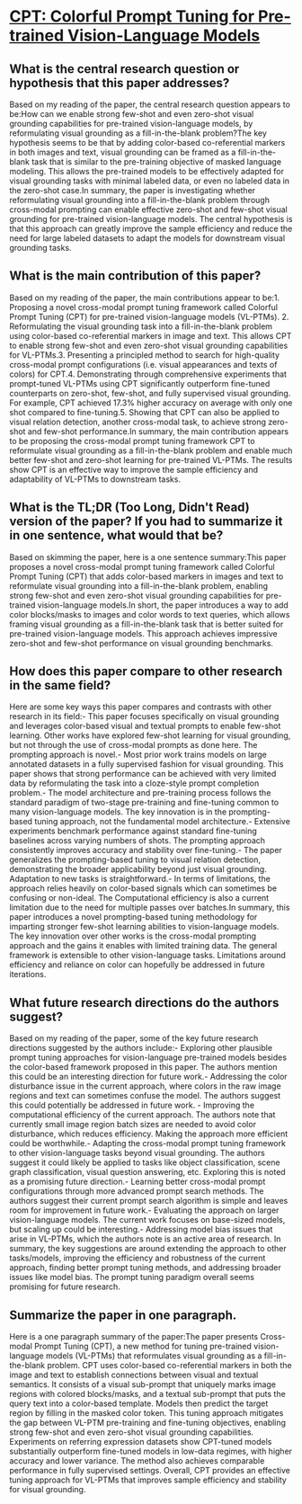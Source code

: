 # [CPT: Colorful Prompt Tuning for Pre-trained Vision-Language Models](https://arxiv.org/abs/2109.11797)

## What is the central research question or hypothesis that this paper addresses?

Based on my reading of the paper, the central research question appears to be:How can we enable strong few-shot and even zero-shot visual grounding capabilities for pre-trained vision-language models, by reformulating visual grounding as a fill-in-the-blank problem?The key hypothesis seems to be that by adding color-based co-referential markers in both images and text, visual grounding can be framed as a fill-in-the-blank task that is similar to the pre-training objective of masked language modeling. This allows the pre-trained models to be effectively adapted for visual grounding tasks with minimal labeled data, or even no labeled data in the zero-shot case.In summary, the paper is investigating whether reformulating visual grounding into a fill-in-the-blank problem through cross-modal prompting can enable effective zero-shot and few-shot visual grounding for pre-trained vision-language models. The central hypothesis is that this approach can greatly improve the sample efficiency and reduce the need for large labeled datasets to adapt the models for downstream visual grounding tasks.


## What is the main contribution of this paper?

Based on my reading of the paper, the main contributions appear to be:1. Proposing a novel cross-modal prompt tuning framework called Colorful Prompt Tuning (CPT) for pre-trained vision-language models (VL-PTMs). 2. Reformulating the visual grounding task into a fill-in-the-blank problem using color-based co-referential markers in image and text. This allows CPT to enable strong few-shot and even zero-shot visual grounding capabilities for VL-PTMs.3. Presenting a principled method to search for high-quality cross-modal prompt configurations (i.e. visual appearances and texts of colors) for CPT.4. Demonstrating through comprehensive experiments that prompt-tuned VL-PTMs using CPT significantly outperform fine-tuned counterparts on zero-shot, few-shot, and fully supervised visual grounding. For example, CPT achieved 17.3% higher accuracy on average with only one shot compared to fine-tuning.5. Showing that CPT can also be applied to visual relation detection, another cross-modal task, to achieve strong zero-shot and few-shot performance.In summary, the main contribution appears to be proposing the cross-modal prompt tuning framework CPT to reformulate visual grounding as a fill-in-the-blank problem and enable much better few-shot and zero-shot learning for pre-trained VL-PTMs. The results show CPT is an effective way to improve the sample efficiency and adaptability of VL-PTMs to downstream tasks.


## What is the TL;DR (Too Long, Didn't Read) version of the paper? If you had to summarize it in one sentence, what would that be?

Based on skimming the paper, here is a one sentence summary:This paper proposes a novel cross-modal prompt tuning framework called Colorful Prompt Tuning (CPT) that adds color-based markers in images and text to reformulate visual grounding into a fill-in-the-blank problem, enabling strong few-shot and even zero-shot visual grounding capabilities for pre-trained vision-language models.In short, the paper introduces a way to add color blocks/masks to images and color words to text queries, which allows framing visual grounding as a fill-in-the-blank task that is better suited for pre-trained vision-language models. This approach achieves impressive zero-shot and few-shot performance on visual grounding benchmarks.


## How does this paper compare to other research in the same field?

Here are some key ways this paper compares and contrasts with other research in its field:- This paper focuses specifically on visual grounding and leverages color-based visual and textual prompts to enable few-shot learning. Other works have explored few-shot learning for visual grounding, but not through the use of cross-modal prompts as done here. The prompting approach is novel.- Most prior work trains models on large annotated datasets in a fully supervised fashion for visual grounding. This paper shows that strong performance can be achieved with very limited data by reformulating the task into a cloze-style prompt completion problem.- The model architecture and pre-training process follows the standard paradigm of two-stage pre-training and fine-tuning common to many vision-language models. The key innovation is in the prompting-based tuning approach, not the fundamental model architecture.- Extensive experiments benchmark performance against standard fine-tuning baselines across varying numbers of shots. The prompting approach consistently improves accuracy and stability over fine-tuning.- The paper generalizes the prompting-based tuning to visual relation detection, demonstrating the broader applicability beyond just visual grounding. Adaptation to new tasks is straightforward.- In terms of limitations, the approach relies heavily on color-based signals which can sometimes be confusing or non-ideal. The Computational efficiency is also a current limitation due to the need for multiple passes over batches.In summary, this paper introduces a novel prompting-based tuning methodology for imparting stronger few-shot learning abilities to vision-language models. The key innovation over other works is the cross-modal prompting approach and the gains it enables with limited training data. The general framework is extensible to other vision-language tasks. Limitations around efficiency and reliance on color can hopefully be addressed in future iterations.


## What future research directions do the authors suggest?

Based on my reading of the paper, some of the key future research directions suggested by the authors include:- Exploring other plausible prompt tuning approaches for vision-language pre-trained models besides the color-based framework proposed in this paper. The authors mention this could be an interesting direction for future work.- Addressing the color disturbance issue in the current approach, where colors in the raw image regions and text can sometimes confuse the model. The authors suggest this could potentially be addressed in future work. - Improving the computational efficiency of the current approach. The authors note that currently small image region batch sizes are needed to avoid color disturbance, which reduces efficiency. Making the approach more efficient could be worthwhile.- Adapting the cross-modal prompt tuning framework to other vision-language tasks beyond visual grounding. The authors suggest it could likely be applied to tasks like object classification, scene graph classification, visual question answering, etc. Exploring this is noted as a promising future direction.- Learning better cross-modal prompt configurations through more advanced prompt search methods. The authors suggest their current prompt search algorithm is simple and leaves room for improvement in future work.- Evaluating the approach on larger vision-language models. The current work focuses on base-sized models, but scaling up could be interesting.- Addressing model bias issues that arise in VL-PTMs, which the authors note is an active area of research. In summary, the key suggestions are around extending the approach to other tasks/models, improving the efficiency and robustness of the current approach, finding better prompt tuning methods, and addressing broader issues like model bias. The prompt tuning paradigm overall seems promising for future research.


## Summarize the paper in one paragraph.

Here is a one paragraph summary of the paper:The paper presents Cross-modal Prompt Tuning (CPT), a new method for tuning pre-trained vision-language models (VL-PTMs) that reformulates visual grounding as a fill-in-the-blank problem. CPT uses color-based co-referential markers in both the image and text to establish connections between visual and textual semantics. It consists of a visual sub-prompt that uniquely marks image regions with colored blocks/masks, and a textual sub-prompt that puts the query text into a color-based template. Models then predict the target region by filling in the masked color token. This tuning approach mitigates the gap between VL-PTM pre-training and fine-tuning objectives, enabling strong few-shot and even zero-shot visual grounding capabilities. Experiments on referring expression datasets show CPT-tuned models substantially outperform fine-tuned models in low-data regimes, with higher accuracy and lower variance. The method also achieves comparable performance in fully supervised settings. Overall, CPT provides an effective tuning approach for VL-PTMs that improves sample efficiency and stability for visual grounding.
